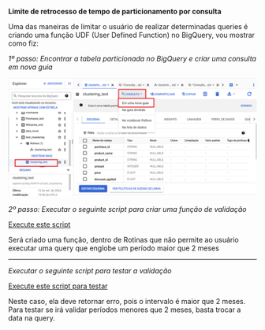 **Limite de retrocesso de tempo de particionamento por consulta**

Uma das maneiras de limitar o usuário de realizar determinadas queries é criando uma função UDF (User Defined Function) no BigQuery, vou mostrar como fiz:

*1º passo: Encontrar a tabela particionada no BigQuery e criar uma consulta em nova guia*

![alt text](/Sprints/SP02-1410/Julio/Img/limite_query01.png)

*2º passo: Executar o seguinte script para criar uma função de validação*

[Execute este script](/Sprints/SP02-1410/Julio/Script/UDF.sql)

Será criado uma função, dentro de Rotinas que não permite ao usuário executar uma query que englobe um período maior que 2 meses

---------------------------------------------------------------------------------------------------

*Executar o seguinte script para testar a validação*

[Execute este script para testar](/Sprints/SP02-1410/Julio/Script/Query.sql)

Neste caso, ela deve retornar erro, pois o intervalo é maior que 2 meses.
Para testar se irá validar períodos menores que 2 meses, basta trocar a data na query.